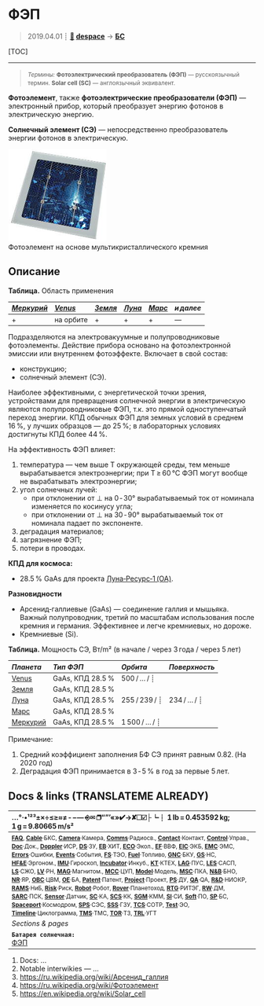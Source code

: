 # ФЭП
> 2019.04.01 ┊ **[🚀](../index/index.md) [despace](index.md)** → **[БС](sp.md)**

[TOC]

---

> <small>*Термины:* **Фотоэлектрический преобразователь (ФЭП)** — русскоязычный термин. **Solar cell (SC)** — англоязычный эквивалент.</small>

**Фотоэлемент**, также **фотоэлектрические преобразователи (ФЭП)** — электронный прибор, который преобразует энергию фотонов в электрическую энергию.

**Солнечный элемент (СЭ)** — непосредственно преобразователь энергии фотонов в электрическую.

[![](f/sps/solar_cell_4inch_poly_thumb.jpg)](f/sps/solar_cell_4inch_poly.jpg)  
Фотоэлемент на основе мультикристаллического кремния



<p style="page-break-after:always"> </p>

## Описание
**Таблица.** Область применения

|*[Меркурий](mercury.md)*|*[Venus](venus.md)*|*[Земля](earth.md)*|*[Луна](moon.md)*|*[Марс](mars.md)*|*и далее*|
|:--|:--|:--|:--|:--|:--|
| + | на орбите | + | + | + | — |

Подразделяются на электровакуумные и полупроводниковые фотоэлементы. Действие прибора основано на фотоэлектронной эмиссии или внутреннем фотоэффекте. Включает в свой состав:

   - конструкцию;
   - солнечный элемент (СЭ).

Наиболее эффективными, с энергетической точки зрения, устройствами для превращения солнечной энергии в электрическую являются полупроводниковые ФЭП, т.к. это прямой одноступенчатый переход энергии. КПД обычных ФЭП для земных условий в среднем 16 %, у лучших образцов — до 25 %; в лабораторных условиях достигнуты КПД более 44 %.

На эффективность ФЭП влияет:

   1. температура — чем выше Т окружающей среды, тем меньше вырабатывается электроэнергии; при Т ≥ 60 °C ФЭП могут вообще не вырабатывать электроэнергии;
   1. угол солнечных лучей:
      - при отклонении от ⊥ на 0 ‑ 30° вырабатываемый ток от номинала изменяется по косинусу угла;
      - при отклонении от ⊥ на 30 ‑ 90° вырабатываемый ток от номинала падает по экспоненте.
   1. деградация материалов;
   1. загрязнение ФЭП;
   1. потери в проводах.

**КПД для космоса:**

   - 28.5 % GaAs для проекта [Луна‑Ресурс‑1 (ОА)](луна_26.md).

**Разновидности**

   - Арсенид‑галлиевые (GaAs) — соединение галлия и мышьяка. Важный полупроводник, третий по масштабам использования после кремния и германия. Эффективнее и легче кремниевых, но дороже.
   - Кремниевые (Si).

**Таблица.** Мощность СЭ, Вт/m² (в начале / через 3 года / через 5 лет)

|*Планета*|*Тип ФЭП*|*Орбита*|*Поверхность*|
|:--|:--|:--|:--|
|[Venus](venus.md)| GaAs, КПД 28.5 % | 500 / … / ┊ |  |
|[Земля](earth.md)| GaAs, КПД 28.5 % |  |  |
|[Луна](moon.md)| GaAs, КПД 28.5 % | 255 / 239 / ┊ | 234 / … / ┊ |
|[Марс](mars.md)| GaAs, КПД 28.5 % |  |  |
|[Меркурий](mercury.md)| GaAs, КПД 28.5 % | 1 500 / … / ┊ |  |

Примечание:

   1. Средний коэффициент заполнения БФ СЭ принят равным 0.82. (На 2020 год)
   2. Деградация ФЭП принимается в 3 ‑ 5 % в год за первые 5 лет.



<p style="page-break-after:always"> </p>

## Docs & links (TRANSLATEME ALREADY)
|…°·•¹²³±×÷≤≥≈≠ ‑ −— ⎆✉ ❐“”’«»✔→✘☐☑├┕┆ 1 lb = 0.453592 kg; 1 g = 9.80665 m/s²|
|:--|
|<small>**[FAQ](faq.md)**, **[Cable](cable.md)**·БКС, **[Camera](camera.md)**·Камера, **[Comms](comms.md)**·Радиосв., **[Contact](contact.md)**·Контакт, **[Control](control.md)**·Управ., **[Doc](doc.md)**·Док., **[Doppler](doppler.md)**·ИСР, **[DS](ds.md)**·ЗУ, **[EB](eb.md)**·ХИТ, **[ECO](ecology.md)**·Экол., **[EF](ef.md)**·ВВФ, **[ElC](elc.md)**·ЭКБ, **[EMC](emc.md)**·ЭМС, **[Errors](error.md)**·Ошибки, **[Events](event.md)**·События, **[FS](fs.md)**·ТЭО, **[Fuel](fuel.md)**·Топливо, **[GNC](gnc.md)**·БКУ, **[GS](scs.md)**·НС, **[HF&E](hfe.md)**·Эргоном., **[IMU](imu.md)**·Гироскоп, **[Incubator](incubator.md)**·Инкуб., **[KT](kt.md)**·КТЕХ, **[LAG](lag.md)**·ПУC, **[LES](les.md)**·САСП, **[LS](ls.md)**·СЖО, **[LV](lv.md)**·РН, **[MAG](mag.md)**·Магнитом., **[MCC](mcc.md)**·ЦУП, **[Model](model.md)**·Модель, **[MSC](sc.md)**·ПКА, **[N&B](nnb.md)**·БНО, **[NR](nr.md)**·ЯР, **[OBC](obc.md)**·ЦВМ, **[OE](oe.md)**·БА, **[Patent](патент.md)**·Патент, **[Project](project.md)**·Проект, **[PS](ps.md)**·ДУ, **[QA](quality.md)**·QA, **[R&D](rnd.md)**·НИОКР, **[RAMS](rams.md)**·НиБ, **[Risk](risk.md)**·Риск, **[Robot](robotics.md)**·Робот, **[Rover](rover.md)**·Планетоход, **[RTG](rtg.md)**·РИТЭГ, **[RW](rw.md)**·ДМ, **[SARC](sarc.md)**·ПСК, **[Sensor](sensor.md)**·Датчик, **[SC](sc.md)**·КА, **[SCS](scs.md)**·КК, **[SGM](sgm.md)**·КММ, **[SI](si.md)**·СИ, **[Soft](soft.md)**·ПО, **[SP](sp.md)**·БС, **[Spaceport](spaceport.md)**·Космодром, **[SPS](sps.md)**·СЭС, **[SSS](sss.md)**·ГЗУ, **[TCS](tcs.md)**·СОТР, **[Test](test.md)**·ЭО, **[Timeline](timeline.md)**·Циклограмма, **[TMS](tms.md)**·ТМС, **[TOR](tor.md)**·ТЗ, **[TRL](trl.md)**·УГТ</small>|
|*Sections & pages*|
|**`Батарея солнечная:`**<br> [ФЭП](solar_cell.md) |

   1. Docs: …
   1. Notable interwikies — …
   1. <https://ru.wikipedia.org/wiki/Арсенид_галлия>
   1. <https://ru.wikipedia.org/wiki/Фотоэлемент>
   1. <https://en.wikipedia.org/wiki/Solar_cell>
